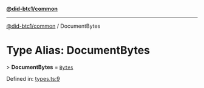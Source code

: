 [**@did-btc1/common**](../README.md)

***

[@did-btc1/common](../globals.md) / DocumentBytes

# Type Alias: DocumentBytes

&gt; **DocumentBytes** = [`Bytes`](Bytes.md)

Defined in: [types.ts:9](https://github.com/dcdpr/did-btc1-js/blob/4ab6f9915d95beed9bc633644c9db1539395f512/packages/common/src/types.ts#L9)

